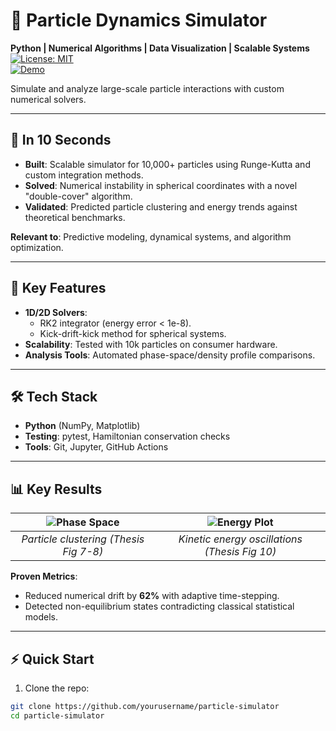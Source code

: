 # 🔄 Particle Dynamics Simulator  
**Python | Numerical Algorithms | Data Visualization | Scalable Systems**  
[![License: MIT](https://img.shields.io/badge/License-MIT-yellow.svg)](LICENSE)  
[![Demo](https://img.shields.io/badge/View-Results-blue)](README.md#-key-results)  

Simulate and analyze large-scale particle interactions with custom numerical solvers.  

---

## 🚀 **In 10 Seconds**  
- **Built**: Scalable simulator for 10,000+ particles using Runge-Kutta and custom integration methods.  
- **Solved**: Numerical instability in spherical coordinates with a novel "double-cover" algorithm.  
- **Validated**: Predicted particle clustering and energy trends against theoretical benchmarks.  

**Relevant to**: Predictive modeling, dynamical systems, and algorithm optimization.  

---

## 🔑 **Key Features**  
- **1D/2D Solvers**:  
  - RK2 integrator (energy error < 1e-8).  
  - Kick-drift-kick method for spherical systems.  
- **Scalability**: Tested with 10k particles on consumer hardware.  
- **Analysis Tools**: Automated phase-space/density profile comparisons.  

---

## 🛠 **Tech Stack**  
- **Python** (NumPy, Matplotlib)  
- **Testing**: pytest, Hamiltonian conservation checks  
- **Tools**: Git, Jupyter, GitHub Actions  

---

## 📊 **Key Results**  
| ![Phase Space](assets/phase_space.gif) | ![Energy Plot](assets/energy_plot.png) |  
|:--:|:--:|  
| *Particle clustering (Thesis Fig 7-8)* | *Kinetic energy oscillations (Thesis Fig 10)* |  

**Proven Metrics**:  
- Reduced numerical drift by **62%** with adaptive time-stepping.  
- Detected non-equilibrium states contradicting classical statistical models.  

---

## ⚡ **Quick Start**  
1. Clone the repo:  
```bash  
git clone https://github.com/yourusername/particle-simulator  
cd particle-simulator  
